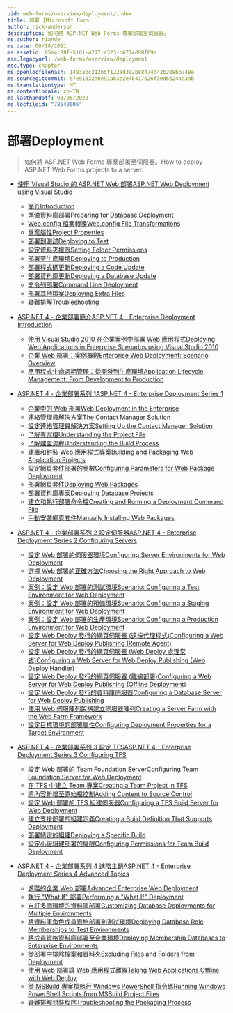```yaml
---
uid: web-forms/overview/deployment/index
title: 部署 |Microsoft Docs
author: rick-anderson
description: 如何將 ASP.NET Web Forms 專案部署至伺服器。
ms.author: riande
ms.date: 08/18/2011
ms.assetid: 05e4c88f-5101-4277-a323-b6774d98f69e
msc.legacyurl: /web-forms/overview/deployment
msc.type: chapter
ms.openlocfilehash: 1483abc212b5f122ad3e2b88474c42b208bb748e
ms.sourcegitcommit: e7e91932a6e91a63e2e46417626f39d6b244a3ab
ms.translationtype: MT
ms.contentlocale: zh-TW
ms.lasthandoff: 03/06/2020
ms.locfileid: "78640606"
---
```

# <a name="deployment"></a><span data-ttu-id="ced8b-103">部署</span><span class="sxs-lookup"><span data-stu-id="ced8b-103">Deployment</span></span>

> <span data-ttu-id="ced8b-104">如何將 ASP.NET Web Forms 專案部署至伺服器。</span><span class="sxs-lookup"><span data-stu-id="ced8b-104">How to deploy ASP.NET Web Forms projects to a server.</span></span>

- [<span data-ttu-id="ced8b-105">使用 Visual Studio 的 ASP.NET Web 部署</span><span class="sxs-lookup"><span data-stu-id="ced8b-105">ASP.NET Web Deployment using Visual Studio</span></span>](visual-studio-web-deployment/index.md)

    - [<span data-ttu-id="ced8b-106">簡介</span><span class="sxs-lookup"><span data-stu-id="ced8b-106">Introduction</span></span>](visual-studio-web-deployment/introduction.md)
    - [<span data-ttu-id="ced8b-107">準備資料庫部署</span><span class="sxs-lookup"><span data-stu-id="ced8b-107">Preparing for Database Deployment</span></span>](visual-studio-web-deployment/preparing-databases.md)
    - [<span data-ttu-id="ced8b-108">Web.config 檔案轉換</span><span class="sxs-lookup"><span data-stu-id="ced8b-108">Web.config File Transformations</span></span>](visual-studio-web-deployment/web-config-transformations.md)
    - [<span data-ttu-id="ced8b-109">專案屬性</span><span class="sxs-lookup"><span data-stu-id="ced8b-109">Project Properties</span></span>](visual-studio-web-deployment/project-properties.md)
    - [<span data-ttu-id="ced8b-110">部署到測試</span><span class="sxs-lookup"><span data-stu-id="ced8b-110">Deploying to Test</span></span>](visual-studio-web-deployment/deploying-to-iis.md)
    - [<span data-ttu-id="ced8b-111">設定資料夾權限</span><span class="sxs-lookup"><span data-stu-id="ced8b-111">Setting Folder Permissions</span></span>](visual-studio-web-deployment/setting-folder-permissions.md)
    - [<span data-ttu-id="ced8b-112">部署至生產環境</span><span class="sxs-lookup"><span data-stu-id="ced8b-112">Deploying to Production</span></span>](visual-studio-web-deployment/deploying-to-production.md)
    - [<span data-ttu-id="ced8b-113">部署程式碼更新</span><span class="sxs-lookup"><span data-stu-id="ced8b-113">Deploying a Code Update</span></span>](visual-studio-web-deployment/deploying-a-code-update.md)
    - [<span data-ttu-id="ced8b-114">部署資料庫更新</span><span class="sxs-lookup"><span data-stu-id="ced8b-114">Deploying a Database Update</span></span>](visual-studio-web-deployment/deploying-a-database-update.md)
    - [<span data-ttu-id="ced8b-115">命令列部署</span><span class="sxs-lookup"><span data-stu-id="ced8b-115">Command Line Deployment</span></span>](visual-studio-web-deployment/command-line-deployment.md)
    - [<span data-ttu-id="ced8b-116">部署其他檔案</span><span class="sxs-lookup"><span data-stu-id="ced8b-116">Deploying Extra Files</span></span>](visual-studio-web-deployment/deploying-extra-files.md)
    - [<span data-ttu-id="ced8b-117">疑難排解</span><span class="sxs-lookup"><span data-stu-id="ced8b-117">Troubleshooting</span></span>](visual-studio-web-deployment/troubleshooting.md)
- [<span data-ttu-id="ced8b-118">ASP.NET 4 - 企業部署簡介</span><span class="sxs-lookup"><span data-stu-id="ced8b-118">ASP.NET 4 - Enterprise Deployment Introduction</span></span>](deploying-web-applications-in-enterprise-scenarios/index.md)

    - [<span data-ttu-id="ced8b-119">使用 Visual Studio 2010 在企業案例中部署 Web 應用程式</span><span class="sxs-lookup"><span data-stu-id="ced8b-119">Deploying Web Applications in Enterprise Scenarios using Visual Studio 2010</span></span>](deploying-web-applications-in-enterprise-scenarios/deploying-web-applications-in-enterprise-scenarios.md)
    - [<span data-ttu-id="ced8b-120">企業 Web 部署：案例概觀</span><span class="sxs-lookup"><span data-stu-id="ced8b-120">Enterprise Web Deployment: Scenario Overview</span></span>](deploying-web-applications-in-enterprise-scenarios/enterprise-web-deployment-scenario-overview.md)
    - [<span data-ttu-id="ced8b-121">應用程式生命週期管理：從開發到生產環境</span><span class="sxs-lookup"><span data-stu-id="ced8b-121">Application Lifecycle Management: From Development to Production</span></span>](deploying-web-applications-in-enterprise-scenarios/application-lifecycle-management-from-development-to-production.md)
- [<span data-ttu-id="ced8b-122">ASP.NET 4 - 企業部署系列 1</span><span class="sxs-lookup"><span data-stu-id="ced8b-122">ASP.NET 4 - Enterprise Deployment Series 1</span></span>](web-deployment-in-the-enterprise/index.md)

    - [<span data-ttu-id="ced8b-123">企業中的 Web 部署</span><span class="sxs-lookup"><span data-stu-id="ced8b-123">Web Deployment in the Enterprise</span></span>](web-deployment-in-the-enterprise/web-deployment-in-the-enterprise.md)
    - [<span data-ttu-id="ced8b-124">連絡管理員解決方案</span><span class="sxs-lookup"><span data-stu-id="ced8b-124">The Contact Manager Solution</span></span>](web-deployment-in-the-enterprise/the-contact-manager-solution.md)
    - [<span data-ttu-id="ced8b-125">設定連絡管理員解決方案</span><span class="sxs-lookup"><span data-stu-id="ced8b-125">Setting Up the Contact Manager Solution</span></span>](web-deployment-in-the-enterprise/setting-up-the-contact-manager-solution.md)
    - [<span data-ttu-id="ced8b-126">了解專案檔</span><span class="sxs-lookup"><span data-stu-id="ced8b-126">Understanding the Project File</span></span>](web-deployment-in-the-enterprise/understanding-the-project-file.md)
    - [<span data-ttu-id="ced8b-127">了解建置流程</span><span class="sxs-lookup"><span data-stu-id="ced8b-127">Understanding the Build Process</span></span>](web-deployment-in-the-enterprise/understanding-the-build-process.md)
    - [<span data-ttu-id="ced8b-128">建置和封裝 Web 應用程式專案</span><span class="sxs-lookup"><span data-stu-id="ced8b-128">Building and Packaging Web Application Projects</span></span>](web-deployment-in-the-enterprise/building-and-packaging-web-application-projects.md)
    - [<span data-ttu-id="ced8b-129">設定網頁套件部署的參數</span><span class="sxs-lookup"><span data-stu-id="ced8b-129">Configuring Parameters for Web Package Deployment</span></span>](web-deployment-in-the-enterprise/configuring-parameters-for-web-package-deployment.md)
    - [<span data-ttu-id="ced8b-130">部署網頁套件</span><span class="sxs-lookup"><span data-stu-id="ced8b-130">Deploying Web Packages</span></span>](web-deployment-in-the-enterprise/deploying-web-packages.md)
    - [<span data-ttu-id="ced8b-131">部署資料庫專案</span><span class="sxs-lookup"><span data-stu-id="ced8b-131">Deploying Database Projects</span></span>](web-deployment-in-the-enterprise/deploying-database-projects.md)
    - [<span data-ttu-id="ced8b-132">建立和執行部署命令檔</span><span class="sxs-lookup"><span data-stu-id="ced8b-132">Creating and Running a Deployment Command File</span></span>](web-deployment-in-the-enterprise/creating-and-running-a-deployment-command-file.md)
    - [<span data-ttu-id="ced8b-133">手動安裝網頁套件</span><span class="sxs-lookup"><span data-stu-id="ced8b-133">Manually Installing Web Packages</span></span>](web-deployment-in-the-enterprise/manually-installing-web-packages.md)
- [<span data-ttu-id="ced8b-134">ASP.NET 4 - 企業部署系列 2 設定伺服器</span><span class="sxs-lookup"><span data-stu-id="ced8b-134">ASP.NET 4 - Enterprise Deployment Series 2 Configuring Servers</span></span>](configuring-server-environments-for-web-deployment/index.md)

    - [<span data-ttu-id="ced8b-135">設定 Web 部署的伺服器環境</span><span class="sxs-lookup"><span data-stu-id="ced8b-135">Configuring Server Environments for Web Deployment</span></span>](configuring-server-environments-for-web-deployment/configuring-server-environments-for-web-deployment.md)
    - [<span data-ttu-id="ced8b-136">選擇 Web 部署的正確方法</span><span class="sxs-lookup"><span data-stu-id="ced8b-136">Choosing the Right Approach to Web Deployment</span></span>](configuring-server-environments-for-web-deployment/choosing-the-right-approach-to-web-deployment.md)
    - [<span data-ttu-id="ced8b-137">案例：設定 Web 部署的測試環境</span><span class="sxs-lookup"><span data-stu-id="ced8b-137">Scenario: Configuring a Test Environment for Web Deployment</span></span>](configuring-server-environments-for-web-deployment/scenario-configuring-a-test-environment-for-web-deployment.md)
    - [<span data-ttu-id="ced8b-138">案例：設定 Web 部署的預備環境</span><span class="sxs-lookup"><span data-stu-id="ced8b-138">Scenario: Configuring a Staging Environment for Web Deployment</span></span>](configuring-server-environments-for-web-deployment/scenario-configuring-a-staging-environment-for-web-deployment.md)
    - [<span data-ttu-id="ced8b-139">案例：設定 Web 部署的生產環境</span><span class="sxs-lookup"><span data-stu-id="ced8b-139">Scenario: Configuring a Production Environment for Web Deployment</span></span>](configuring-server-environments-for-web-deployment/scenario-configuring-a-production-environment-for-web-deployment.md)
    - [<span data-ttu-id="ced8b-140">設定 Web Deploy 發行的網頁伺服器 (遠端代理程式)</span><span class="sxs-lookup"><span data-stu-id="ced8b-140">Configuring a Web Server for Web Deploy Publishing (Remote Agent)</span></span>](configuring-server-environments-for-web-deployment/configuring-a-web-server-for-web-deploy-publishing-remote-agent.md)
    - [<span data-ttu-id="ced8b-141">設定 Web Deploy 發行的網頁伺服器 (Web Deploy 處理常式)</span><span class="sxs-lookup"><span data-stu-id="ced8b-141">Configuring a Web Server for Web Deploy Publishing (Web Deploy Handler)</span></span>](configuring-server-environments-for-web-deployment/configuring-a-web-server-for-web-deploy-publishing-web-deploy-handler.md)
    - [<span data-ttu-id="ced8b-142">設定 Web Deploy 發行的網頁伺服器 (離線部署)</span><span class="sxs-lookup"><span data-stu-id="ced8b-142">Configuring a Web Server for Web Deploy Publishing (Offline Deployment)</span></span>](configuring-server-environments-for-web-deployment/configuring-a-web-server-for-web-deploy-publishing-offline-deployment.md)
    - [<span data-ttu-id="ced8b-143">設定 Web Deploy 發行的資料庫伺服器</span><span class="sxs-lookup"><span data-stu-id="ced8b-143">Configuring a Database Server for Web Deploy Publishing</span></span>](configuring-server-environments-for-web-deployment/configuring-a-database-server-for-web-deploy-publishing.md)
    - [<span data-ttu-id="ced8b-144">使用 Web 伺服陣列架構建立伺服器陣列</span><span class="sxs-lookup"><span data-stu-id="ced8b-144">Creating a Server Farm with the Web Farm Framework</span></span>](configuring-server-environments-for-web-deployment/creating-a-server-farm-with-the-web-farm-framework.md)
    - [<span data-ttu-id="ced8b-145">設定目標環境的部署屬性</span><span class="sxs-lookup"><span data-stu-id="ced8b-145">Configuring Deployment Properties for a Target Environment</span></span>](configuring-server-environments-for-web-deployment/configuring-deployment-properties-for-a-target-environment.md)
- [<span data-ttu-id="ced8b-146">ASP.NET 4 - 企業部署系列 3 設定 TFS</span><span class="sxs-lookup"><span data-stu-id="ced8b-146">ASP.NET 4 - Enterprise Deployment Series 3 Configuring TFS</span></span>](configuring-team-foundation-server-for-web-deployment/index.md)

    - [<span data-ttu-id="ced8b-147">設定 Web 部署的 Team Foundation Server</span><span class="sxs-lookup"><span data-stu-id="ced8b-147">Configuring Team Foundation Server for Web Deployment</span></span>](configuring-team-foundation-server-for-web-deployment/configuring-team-foundation-server-for-web-deployment.md)
    - [<span data-ttu-id="ced8b-148">在 TFS 中建立 Team 專案</span><span class="sxs-lookup"><span data-stu-id="ced8b-148">Creating a Team Project in TFS</span></span>](configuring-team-foundation-server-for-web-deployment/creating-a-team-project-in-tfs.md)
    - [<span data-ttu-id="ced8b-149">將內容新增至原始檔控制</span><span class="sxs-lookup"><span data-stu-id="ced8b-149">Adding Content to Source Control</span></span>](configuring-team-foundation-server-for-web-deployment/adding-content-to-source-control.md)
    - [<span data-ttu-id="ced8b-150">設定 Web 部署的 TFS 組建伺服器</span><span class="sxs-lookup"><span data-stu-id="ced8b-150">Configuring a TFS Build Server for Web Deployment</span></span>](configuring-team-foundation-server-for-web-deployment/configuring-a-tfs-build-server-for-web-deployment.md)
    - [<span data-ttu-id="ced8b-151">建立支援部署的組建定義</span><span class="sxs-lookup"><span data-stu-id="ced8b-151">Creating a Build Definition That Supports Deployment</span></span>](configuring-team-foundation-server-for-web-deployment/creating-a-build-definition-that-supports-deployment.md)
    - [<span data-ttu-id="ced8b-152">部署特定的組建</span><span class="sxs-lookup"><span data-stu-id="ced8b-152">Deploying a Specific Build</span></span>](configuring-team-foundation-server-for-web-deployment/deploying-a-specific-build.md)
    - [<span data-ttu-id="ced8b-153">設定小組組建部署的權限</span><span class="sxs-lookup"><span data-stu-id="ced8b-153">Configuring Permissions for Team Build Deployment</span></span>](configuring-team-foundation-server-for-web-deployment/configuring-permissions-for-team-build-deployment.md)
- [<span data-ttu-id="ced8b-154">ASP.NET 4 - 企業部署系列 4 進階主題</span><span class="sxs-lookup"><span data-stu-id="ced8b-154">ASP.NET 4 - Enterprise Deployment Series 4 Advanced Topics</span></span>](advanced-enterprise-web-deployment/index.md)

    - [<span data-ttu-id="ced8b-155">進階的企業 Web 部署</span><span class="sxs-lookup"><span data-stu-id="ced8b-155">Advanced Enterprise Web Deployment</span></span>](advanced-enterprise-web-deployment/advanced-enterprise-web-deployment.md)
    - [<span data-ttu-id="ced8b-156">執行 "What If" 部署</span><span class="sxs-lookup"><span data-stu-id="ced8b-156">Performing a "What If" Deployment</span></span>](advanced-enterprise-web-deployment/performing-a-what-if-deployment.md)
    - [<span data-ttu-id="ced8b-157">自訂多個環境的資料庫部署</span><span class="sxs-lookup"><span data-stu-id="ced8b-157">Customizing Database Deployments for Multiple Environments</span></span>](advanced-enterprise-web-deployment/customizing-database-deployments-for-multiple-environments.md)
    - [<span data-ttu-id="ced8b-158">將資料庫角色成員資格部署到測試環境</span><span class="sxs-lookup"><span data-stu-id="ced8b-158">Deploying Database Role Memberships to Test Environments</span></span>](advanced-enterprise-web-deployment/deploying-database-role-memberships-to-test-environments.md)
    - [<span data-ttu-id="ced8b-159">將成員資格資料庫部署至企業環境</span><span class="sxs-lookup"><span data-stu-id="ced8b-159">Deploying Membership Databases to Enterprise Environments</span></span>](advanced-enterprise-web-deployment/deploying-membership-databases-to-enterprise-environments.md)
    - [<span data-ttu-id="ced8b-160">從部署中排除檔案和資料夾</span><span class="sxs-lookup"><span data-stu-id="ced8b-160">Excluding Files and Folders from Deployment</span></span>](advanced-enterprise-web-deployment/excluding-files-and-folders-from-deployment.md)
    - [<span data-ttu-id="ced8b-161">使用 Web 部署讓 Web 應用程式離線</span><span class="sxs-lookup"><span data-stu-id="ced8b-161">Taking Web Applications Offline with Web Deploy</span></span>](advanced-enterprise-web-deployment/taking-web-applications-offline-with-web-deploy.md)
    - [<span data-ttu-id="ced8b-162">從 MSBuild 專案檔執行 Windows PowerShell 指令碼</span><span class="sxs-lookup"><span data-stu-id="ced8b-162">Running Windows PowerShell Scripts from MSBuild Project Files</span></span>](advanced-enterprise-web-deployment/running-windows-powershell-scripts-from-msbuild-project-files.md)
    - [<span data-ttu-id="ced8b-163">疑難排解封裝程序</span><span class="sxs-lookup"><span data-stu-id="ced8b-163">Troubleshooting the Packaging Process</span></span>](advanced-enterprise-web-deployment/troubleshooting-the-packaging-process.md)
